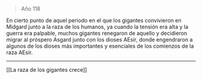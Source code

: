 > Año 118

En cierto punto de aquel periodo en el que los gigantes convivieron en Midgard junto a la raza de los humanos, ya cuando la tensión era alta y la guerra era palpable, muchos gigantes renegaron de aquello y decidieron migrar al próspero Asgard junto con los dioses AEsir, donde engendraron a algunos de los dioses más importantes y esenciales de los comienzos de la raza AEsir.

---

[[La raza de los gigantes crece]]
